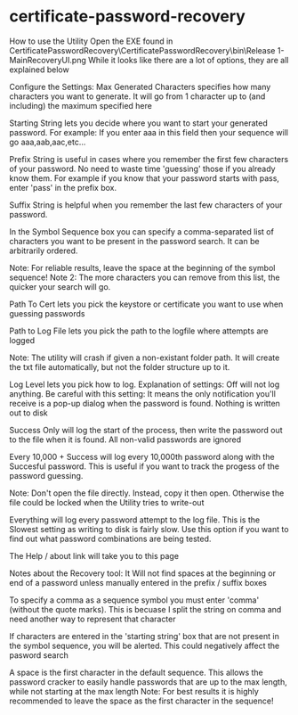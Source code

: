 # certificate-password-recovery

How to use the Utility
Open the EXE found in CertificatePasswordRecovery\CertificatePasswordRecovery\bin\Release
1-MainRecoveryUI.png
While it looks like there are a lot of options, they are all explained below

Configure the Settings:
Max Generated Characters specifies how many characters you want to generate. It will go from 1 character up to (and including) the maximum specified here
 
Starting String lets you decide where you want to start your generated password. For example: If you enter aaa in this field then your sequence will go aaa,aab,aac,etc...
 
Prefix String is useful in cases where you remember the first few characters of your password. No need to waste time 'guessing' those if you already know them. For example if you know that your password starts with pass, enter 'pass' in the prefix box.
 
Suffix String is helpful when you remember the last few characters of your password. 
 
In the Symbol Sequence box you can specify a comma-separated list of characters you want to be present in the password search. It can be arbitrarily ordered.

Note: For reliable results, leave the space at the beginning of the symbol sequence!
Note 2: The more characters you can remove from this list, the quicker your search will go.

Path To Cert lets you pick the keystore or certificate you want to use when guessing passwords
 
Path to Log File lets you pick the path to the logfile where attempts are logged

Note: The utility will crash if given a non-existant folder path. It will create the txt file automatically, but not the folder structure up to it.
 
Log Level lets you pick how to log. Explanation of settings:
Off will not log anything. Be careful with this setting: It means the only notification you'll receive is a pop-up dialog when the password is found. Nothing is written out to disk
 
Success Only will log the start of the process, then write the password out to the file when it is found. All non-valid passwords are ignored
 
Every 10,000 + Success will log every 10,000th password along with the Succesful password. This is useful if you want to track the progess of the password guessing.

Note: Don't open the file directly. Instead, copy it then open. Otherwise the file could be locked when the Utility tries to write-out
 
Everything will log every password attempt to the log file. This is the Slowest setting as writing to disk is fairly slow. Use this option if you want to find out what password combinations are being tested.
 
The Help / about link will take you to this page
 



 
Notes about the Recovery tool:
It Will not find spaces at the beginning or end of a password unless manually entered in the prefix / suffix boxes
 
To specify a comma as a sequence symbol you must enter 'comma' (without the quote marks). This is becuase I split the string on comma and need another way to represent that character
 
If characters are entered in the 'starting string' box that are not present in the symbol sequence, you will be alerted. This could negatively affect the pasword search
 
A space is the first character in the default sequence. This allows the password cracker to easily handle passwords that are up to the max length, while not starting at the max length
Note: For best results it is highly recommended to leave the space as the first character in the sequence!
